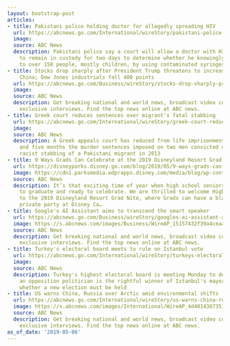 ```yaml
---
layout: bootstrap-post
articles:
- title: Pakistani police holding doctor for allegedly spreading HIV
  url: https://abcnews.go.com/International/wireStory/pakistani-police-holding-doctor-allegedly-spreading-hiv-62850064
  image: 
  source: ABC News
  description: Pakistani police say a court will allow a doctor with HIV and AIDS
    to remain in custody for two days to determine whether he knowingly spread HIV
    to over 150 people, mostly children, by using contaminated syringes
- title: Stocks drop sharply after President Trump threatens to increase tariffs on
    China; Dow Jones industrials fall 400 points
  url: https://abcnews.go.com/Business/wireStory/stocks-drop-sharply-president-trump-threatens-increase-tariffs-62850063
  image: 
  source: ABC News
  description: Get breaking national and world news, broadcast video coverage, and
    exclusive interviews. Find the top news online at ABC news.
- title: Greek court reduces sentences over migrant's fatal stabbing
  url: https://abcnews.go.com/International/wireStory/greek-court-reduces-sentences-migrants-fatal-stabbing-62850006
  image: 
  source: ABC News
  description: A Greek appeals court has reduced from life imprisonment to 21 years
    and five months the murder sentences imposed on two men convicted of the fatal
    racist stabbing of a Pakistani migrant in 2013
- title: 9 Ways Grads Can Celebrate at the 2019 Disneyland Resort Grad Nite
  url: https://disneyparks.disney.go.com/blog/2019/05/9-ways-grads-can-celebrate-at-the-2019-disneyland-resort-grad-nite/
  image: https://cdn1.parksmedia.wdprapps.disney.com/media/blog/wp-content/uploads/2019/05/vfnbjbuit76024.jpg
  source: ABC News
  description: It’s that exciting time of year when high school seniors are preparing
    to graduate and ready to celebrate. We are thrilled to welcome High School Grads
    to the 2019 Disneyland Resort Grad Nite, where Grads can have a blast during the
    private party at Disney Ca…
- title: Google's AI Assistant aims to transcend the smart speaker
  url: https://abcnews.go.com/Business/wireStory/googles-ai-assistant-aims-transcend-smart-speaker-62849977
  image: https://s.abcnews.com/images/Business/WireAP_15157432f39a4ceaa13e50c1ebafa3a0_16x9_992.jpg
  source: ABC News
  description: Get breaking national and world news, broadcast video coverage, and
    exclusive interviews. Find the top news online at ABC news.
- title: Turkey's electoral board meets to rule on Istanbul vote
  url: https://abcnews.go.com/International/wireStory/turkeys-electoral-board-meets-rule-istanbul-vote-62849877
  image: 
  source: ABC News
  description: Turkey's highest electoral board is meeting Monday to decide whether
    an opposition politician is the rightful winner of Istanbul's mayoral race _ or
    whether a new election must be held
- title: US warns China, Russia over Arctic amid environmental shifts
  url: https://abcnews.go.com/International/wireStory/us-warns-china-russia-arctic-amid-environmental-shifts-62849649
  image: https://s.abcnews.com/images/International/WireAP_4d4014387351450ea70dae6fd6d3c87d_16x9_992.jpg
  source: ABC News
  description: Get breaking national and world news, broadcast video coverage, and
    exclusive interviews. Find the top news online at ABC news.
as_of_date: '2019-05-06'
---
```


